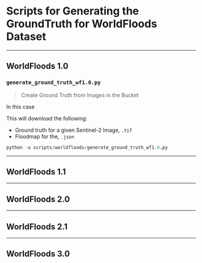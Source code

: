 # Scripts for Generating the GroundTruth for WorldFloods Dataset



---
## WorldFloods 1.0



### `generate_ground_truth_wf1.0.py`


> Create Ground Truth from Images in the Bucket

In this case

This will download the following:

* Ground truth for a given Sentinel-2 Image, `.tif`
* Floodmap for the, `.json`



```python
python -u scripts/worldfloods/generate_ground_truth_wf1.0.py 
```


---
## WorldFloods 1.1


---
## WorldFloods 2.0


---
## WorldFloods 2.1


---
## WorldFloods 3.0